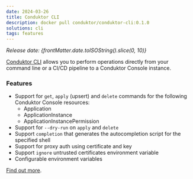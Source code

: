 ```yaml
---
date: 2024-03-26
title: Conduktor CLI
description: docker pull conduktor/conduktor-cli:0.1.0
solutions: cli
tags: features
---
```


*Release date: {frontMatter.date.toISOString().slice(0, 10)}*

[Conduktor CLI](/platform/reference/cli-reference/) allows you to perform operations directly from your command line or a CI/CD pipeline to a Conduktor Console instance.

### Features
- Support for `get`, `apply` (upsert) and `delete` commands for the following Conduktor Console resources:
    - Application
    - ApplicationInstance
    - ApplicationInstancePermission
 - Support for `--dry-run` on `apply` and `delete`
- Support `completion` that generates the autocompletion script for the specified shell
- Support for proxy auth using certificate and key
- Support `ignore` untrusted certificates environment variable
- Configurable environment variables

[Find out more](https://github.com/conduktor/ctl/releases/tag/0.1.0/).
